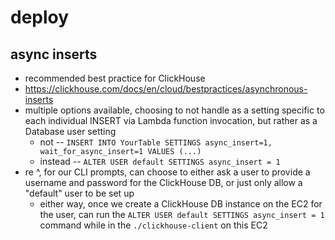 # deploy

## async inserts
- recommended best practice for ClickHouse
- https://clickhouse.com/docs/en/cloud/bestpractices/asynchronous-inserts
- multiple options available, choosing to not handle as a setting specific to each individual INSERT via Lambda function invocation, but rather as a Database user setting
  - not -- `INSERT INTO YourTable SETTINGS async_insert=1, wait_for_async_insert=1 VALUES (...)`
  - instead -- `ALTER USER default SETTINGS async_insert = 1`
- re ^, for our CLI prompts, can choose to either ask a user to provide a username and password for the ClickHouse DB, or just only allow a "default" user to be set up
  - either way, once we create a ClickHouse DB instance on the EC2 for the user, can run the `ALTER USER default SETTINGS async_insert = 1` command while in the `./clickhouse-client` on this EC2